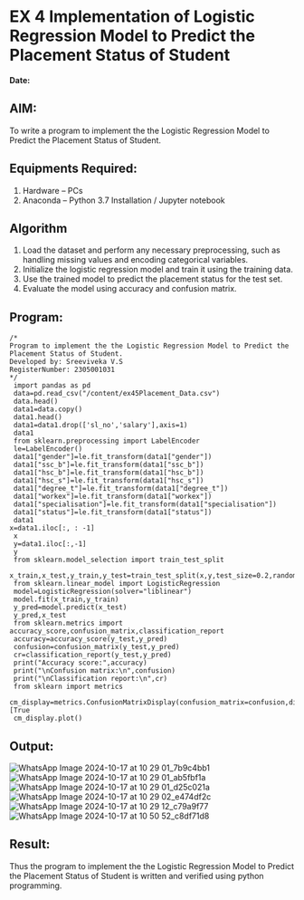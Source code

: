 # EX 4 Implementation of Logistic Regression Model to Predict the Placement Status of Student
**Date:**
## AIM:
To write a program to implement the the Logistic Regression Model to Predict the Placement Status of Student.

## Equipments Required:
1. Hardware – PCs
2. Anaconda – Python 3.7 Installation / Jupyter notebook

## Algorithm
 1. Load the dataset and perform any necessary preprocessing, such as handling missing values
 and encoding categorical variables.
 2. Initialize the logistic regression model and train it using the training data.
 3. Use the trained model to predict the placement status for the test set.
 4. Evaluate the model using accuracy and confusion matrix.

## Program:
```
/*
Program to implement the the Logistic Regression Model to Predict the Placement Status of Student.
Developed by: Sreeviveka V.S 
RegisterNumber: 2305001031 
*/
 import pandas as pd
 data=pd.read_csv("/content/ex45Placement_Data.csv")
 data.head()
 data1=data.copy()
 data1.head()
 data1=data1.drop(['sl_no','salary'],axis=1)
 data1
 from sklearn.preprocessing import LabelEncoder
 le=LabelEncoder()
 data1["gender"]=le.fit_transform(data1["gender"])
 data1["ssc_b"]=le.fit_transform(data1["ssc_b"])
 data1["hsc_b"]=le.fit_transform(data1["hsc_b"])
 data1["hsc_s"]=le.fit_transform(data1["hsc_s"])
 data1["degree_t"]=le.fit_transform(data1["degree_t"])
 data1["workex"]=le.fit_transform(data1["workex"])
 data1["specialisation"]=le.fit_transform(data1["specialisation"])
 data1["status"]=le.fit_transform(data1["status"])
 data1
x=data1.iloc[:, : -1]
 x
 y=data1.iloc[:,-1]
 y
 from sklearn.model_selection import train_test_split
 x_train,x_test,y_train,y_test=train_test_split(x,y,test_size=0.2,random_state=0)
 from sklearn.linear_model import LogisticRegression
 model=LogisticRegression(solver="liblinear")
 model.fit(x_train,y_train)
 y_pred=model.predict(x_test)
 y_pred,x_test
 from sklearn.metrics import accuracy_score,confusion_matrix,classification_report
 accuracy=accuracy_score(y_test,y_pred)
 confusion=confusion_matrix(y_test,y_pred)
 cr=classification_report(y_test,y_pred)
 print("Accuracy score:",accuracy)
 print("\nConfusion matrix:\n",confusion)
 print("\nClassification report:\n",cr)
 from sklearn import metrics
 cm_display=metrics.ConfusionMatrixDisplay(confusion_matrix=confusion,display_labels=[True
 cm_display.plot()
```

## Output:
![WhatsApp Image 2024-10-17 at 10 29 01_7b9c4bb1](https://github.com/user-attachments/assets/a1e1215e-23f2-43b7-bcb4-c9d9eb9b2965)
![WhatsApp Image 2024-10-17 at 10 29 01_ab5fbf1a](https://github.com/user-attachments/assets/8ed04dd9-264e-43eb-8388-37426deb2e86)
![WhatsApp Image 2024-10-17 at 10 29 01_d25c021a](https://github.com/user-attachments/assets/79ac2eec-4633-4fcf-b61b-d759421f590c)
![WhatsApp Image 2024-10-17 at 10 29 02_e474df2c](https://github.com/user-attachments/assets/a308b347-71ad-4658-8cc1-855c20e114f3)
![WhatsApp Image 2024-10-17 at 10 29 12_c79a9f77](https://github.com/user-attachments/assets/25bc4090-43b2-44f3-95e6-91bf1f1adbdc)
![WhatsApp Image 2024-10-17 at 10 50 52_c8df71d8](https://github.com/user-attachments/assets/130d7ddd-8078-4401-8aef-a307ddb5d56c)



## Result:
Thus the program to implement the the Logistic Regression Model to Predict the Placement Status of Student is written and verified using python programming.
